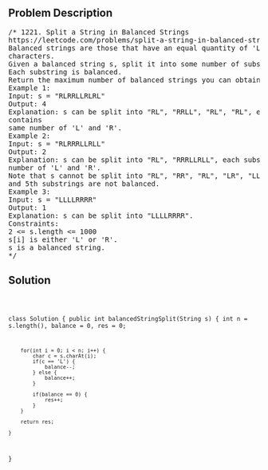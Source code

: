 <!--
<style>
  body { font-family: Arial, sans-serif; }
  .container { max-width: 100%; margin: 0 auto; padding: 10px; }
  .comment-block { max-width: 30%; background-color: #f9f9f9; padding: 10px; border-left: 5px solid #ccc; overflow-wrap: break-word; white-space: pre-wrap; }
  .code-block { background-color: #f4f4f4; padding: 10px; border: 1px solid #ddd; overflow-wrap: break-word; white-space: pre-wrap; }
</style>
-->

<div class='container'>
<h2>Problem Description</h2>
<div class='comment-block'>
<pre>
/* 1221. Split a String in Balanced Strings
https://leetcode.com/problems/split-a-string-in-balanced-strings/
Balanced strings are those that have an equal quantity of 'L' and 'R'
characters.
Given a balanced string s, split it into some number of substrings such that:
Each substring is balanced.
Return the maximum number of balanced strings you can obtain.
Example 1:
Input: s = "RLRRLLRLRL"
Output: 4
Explanation: s can be split into "RL", "RRLL", "RL", "RL", each substring
contains
same number of 'L' and 'R'.
Example 2:
Input: s = "RLRRRLLRLL"
Output: 2
Explanation: s can be split into "RL", "RRRLLRLL", each substring contains same
number of 'L' and 'R'.
Note that s cannot be split into "RL", "RR", "RL", "LR", "LL", because the 2nd
and 5th substrings are not balanced.
Example 3:
Input: s = "LLLLRRRR"
Output: 1
Explanation: s can be split into "LLLLRRRR".
Constraints:
2 <= s.length <= 1000
s[i] is either 'L' or 'R'.
s is a balanced string.
*/
</pre>
</div>

<h2>Solution</h2>
<div class='code-block'>
<pre><code class='language-java'>

class Solution {
    public int balancedStringSplit(String s) {
        int n = s.length(), balance = 0, res = 0;

        for(int i = 0; i < n; i++) {
            char c = s.charAt(i);
            if(c == 'L') {
                balance--;
            } else {
                balance++;
            }

            if(balance == 0) {
                res++;
            }
        }

        return res;
        
    }
}</code></pre>
</div>
</div>
